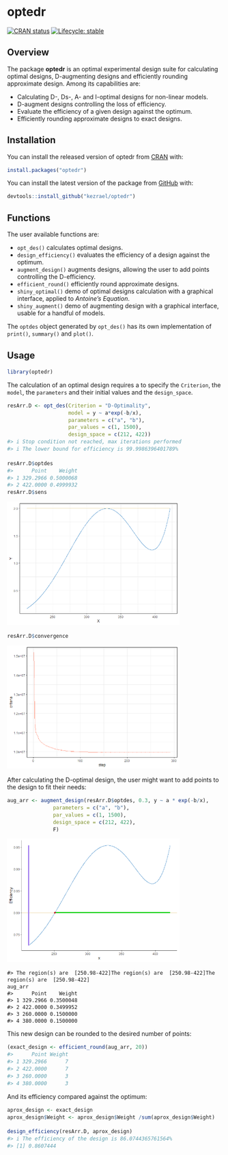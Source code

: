 
<!-- README.md is generated from README.Rmd. Please edit that file -->

# optedr

<!-- badges: start -->

<!-- use_this::use_cran_badge() -->

<!-- use_this::use_lifecycle_badge(stage) -->

[![CRAN
status](https://www.r-pkg.org/badges/version/optedr)](https://CRAN.R-project.org/package=optedr)
[![Lifecycle:
stable](https://img.shields.io/badge/lifecycle-stable-brightgreen.svg)](https://lifecycle.r-lib.org/articles/stages.html#stable)
<!-- badges: end -->

## Overview

The package **optedr** is an optimal experimental design suite for
calculating optimal designs, D-augmenting designs and efficiently
rounding approximate design. Among its capabilities are:

  - Calculating D-, Ds-, A- and I-optimal designs for non-linear models.
  - D-augment designs controlling the loss of efficiency.
  - Evaluate the efficiency of a given design against the optimum.
  - Efficiently rounding approximate designs to exact designs.

## Installation

You can install the released version of optedr from
[CRAN](https://CRAN.R-project.org) with:

``` r
install.packages("optedr")
```

You can install the latest version of the package from
[GitHub](https://github.com/) with:

``` r
devtools::install_github("kezrael/optedr")
```

## Functions

The user available functions are:

  - `opt_des()` calculates optimal designs.
  - `design_efficiency()` evaluates the efficiency of a design against
    the optimum.
  - `augment_design()` augments designs, allowing the user to add points
    controlling the D-efficiency.
  - `efficient_round()` efficiently round approximate designs.
  - `shiny_optimal()` demo of optimal designs calculation with a
    graphical interface, applied to *Antoine’s Equation*.
  - `shiny_augment()` demo of augmenting design with a graphical
    interface, usable for a handful of models.

The `optdes` object generated by `opt_des()` has its own implementation
of `print()`, `summary()` and `plot()`.

## Usage

``` r
library(optedr)
```

The calculation of an optimal design requires a to specify the
`Criterion`, the `model`, the `parameters` and their initial values and
the `design_space`.

``` r
resArr.D <- opt_des(Criterion = "D-Optimality",
                    model = y ~ a*exp(-b/x),
                    parameters = c("a", "b"),
                    par_values = c(1, 1500),
                    design_space = c(212, 422))
#> i Stop condition not reached, max iterations performed
#> i The lower bound for efficiency is 99.9986396401789%

resArr.D$optdes
#>      Point    Weight
#> 1 329.2966 0.5000068
#> 2 422.0000 0.4999932
resArr.D$sens
```

<img src="man/figures/README-unnamed-chunk-4-1.png" width="80%" />

``` r
resArr.D$convergence
```

<img src="man/figures/README-unnamed-chunk-4-2.png" width="80%" />

After calculating the D-optimal design, the user might want to add
points to the design to fit their needs:

``` r
aug_arr <- augment_design(resArr.D$optdes, 0.3, y ~ a * exp(-b/x),
               parameters = c("a", "b"),
               par_values = c(1, 1500),
               design_space = c(212, 422),
               F)
```

<img src="man/figures/README-unnamed-chunk-6-1.png" width="80%" />

    #> The region(s) are  [250.98-422]The region(s) are  [250.98-422]The region(s) are  [250.98-422]
    aug_arr
    #>      Point    Weight
    #> 1 329.2966 0.3500048
    #> 2 422.0000 0.3499952
    #> 3 260.0000 0.1500000
    #> 4 380.0000 0.1500000

This new design can be rounded to the desired number of points:

``` r
(exact_design <- efficient_round(aug_arr, 20))
#>      Point Weight
#> 1 329.2966      7
#> 2 422.0000      7
#> 3 260.0000      3
#> 4 380.0000      3
```

And its efficiency compared against the optimum:

``` r
aprox_design <- exact_design
aprox_design$Weight <- aprox_design$Weight /sum(aprox_design$Weight)

design_efficiency(resArr.D, aprox_design)
#> i The efficiency of the design is 86.0744365761564%
#> [1] 0.8607444
```
